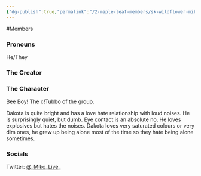 ```yaml
---
{"dg-publish":true,"permalink":"/2-maple-leaf-members/sk-wildflower-miko/","created":"2024-11-25T13:29:56.607-05:00"}
---
```


#Members 
### Pronouns 
He/They
### The Creator
### The Character
Bee Boy! The c!Tubbo of the group.

Dakota is quite bright and has a love hate relationship with loud noises. He is surprisingly quiet, but dumb. Eye contact is an absolute no, He loves explosives but hates the noises. Dakota loves very saturated colours or very dim ones, he grew up being alone most of the time so they hate being alone sometimes.
### Socials
Twitter: [@\_Miko_Live_](https://x.com/_Miko_Live_)

